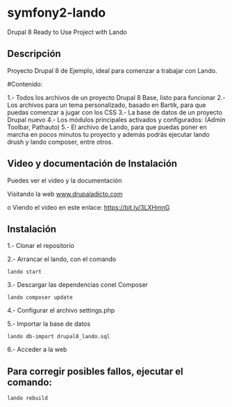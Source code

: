 # symfony2-lando
Drupal 8 Ready to Use Project with Lando

Descripción
----------------
Proyecto Drupal 8 de Ejemplo, ideal para comenzar a trabajar con Lando.

#Contenido:

1.- Todos los archivos de un proyecto Drupal 8 Base, listo para funcionar
2.- Los archivos para un tema personalizado, basado en Bartik, para que puedas comenzar a jugar con los CSS
3.- La base de datos de un proyecto Drupal nuevo
4.- Los módulos principales activados y configurados: (Admin Toolbar, Pathauto)
5.- El archivo de Lando, para que puedas poner en marcha en pocos minutos tu proyecto y además podrás ejecutar lando drush y lando composer, entre otros.

Video y documentación de Instalación
----------------
Puedes ver el video y la documentación

Visitando la web www.drupaladicto.com

o Viendo el video en este enlace: https://bit.ly/3LXHmnG

Instalación
----------------
1.- Clonar el repositorio

2.- Arrancar el lando, con el comando

    lando start

3.- Descargar las dependencias conel Composer

    lando composer update
	
4.- Configurar el archivo settings.php

5.- Importar la base de datos

    lando db-import drupal8_lando.sql

6.- Acceder a la web
	
## Para corregir posibles fallos, ejecutar el comando:

	lando rebuild
